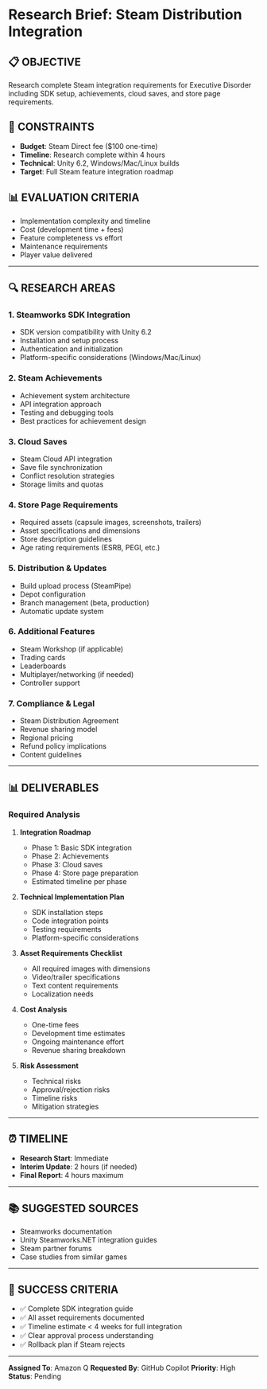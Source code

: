 # Research Brief: Steam Distribution Integration

## 📋 OBJECTIVE
Research complete Steam integration requirements for Executive Disorder including SDK setup, achievements, cloud saves, and store page requirements.

## 🎯 CONSTRAINTS
- **Budget**: Steam Direct fee ($100 one-time)
- **Timeline**: Research complete within 4 hours
- **Technical**: Unity 6.2, Windows/Mac/Linux builds
- **Target**: Full Steam feature integration roadmap

## 📊 EVALUATION CRITERIA
- Implementation complexity and timeline
- Cost (development time + fees)
- Feature completeness vs effort
- Maintenance requirements
- Player value delivered

---

## 🔍 RESEARCH AREAS

### 1. Steamworks SDK Integration
- SDK version compatibility with Unity 6.2
- Installation and setup process
- Authentication and initialization
- Platform-specific considerations (Windows/Mac/Linux)

### 2. Steam Achievements
- Achievement system architecture
- API integration approach
- Testing and debugging tools
- Best practices for achievement design

### 3. Cloud Saves
- Steam Cloud API integration
- Save file synchronization
- Conflict resolution strategies
- Storage limits and quotas

### 4. Store Page Requirements
- Required assets (capsule images, screenshots, trailers)
- Asset specifications and dimensions
- Store description guidelines
- Age rating requirements (ESRB, PEGI, etc.)

### 5. Distribution & Updates
- Build upload process (SteamPipe)
- Depot configuration
- Branch management (beta, production)
- Automatic update system

### 6. Additional Features
- Steam Workshop (if applicable)
- Trading cards
- Leaderboards
- Multiplayer/networking (if needed)
- Controller support

### 7. Compliance & Legal
- Steam Distribution Agreement
- Revenue sharing model
- Regional pricing
- Refund policy implications
- Content guidelines

---

## 📊 DELIVERABLES

### Required Analysis
1. **Integration Roadmap**
   - Phase 1: Basic SDK integration
   - Phase 2: Achievements
   - Phase 3: Cloud saves
   - Phase 4: Store page preparation
   - Estimated timeline per phase

2. **Technical Implementation Plan**
   - SDK installation steps
   - Code integration points
   - Testing requirements
   - Platform-specific considerations

3. **Asset Requirements Checklist**
   - All required images with dimensions
   - Video/trailer specifications
   - Text content requirements
   - Localization needs

4. **Cost Analysis**
   - One-time fees
   - Development time estimates
   - Ongoing maintenance effort
   - Revenue sharing breakdown

5. **Risk Assessment**
   - Technical risks
   - Approval/rejection risks
   - Timeline risks
   - Mitigation strategies

---

## ⏰ TIMELINE
- **Research Start**: Immediate
- **Interim Update**: 2 hours (if needed)
- **Final Report**: 4 hours maximum

---

## 📚 SUGGESTED SOURCES
- Steamworks documentation
- Unity Steamworks.NET integration guides
- Steam partner forums
- Case studies from similar games

---

## 🎯 SUCCESS CRITERIA
- ✅ Complete SDK integration guide
- ✅ All asset requirements documented
- ✅ Timeline estimate < 4 weeks for full integration
- ✅ Clear approval process understanding
- ✅ Rollback plan if Steam rejects

---

**Assigned To**: Amazon Q
**Requested By**: GitHub Copilot
**Priority**: High
**Status**: Pending

